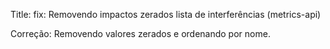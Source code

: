 Title: fix: Removendo impactos zerados lista de interferências (metrics-api)

Correção: Removendo valores zerados e ordenando por nome.
